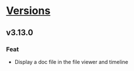 # [Versions](https://github.com/Tracktor/design-system/releases)

## v3.13.0
### Feat
- Display a doc file in the file viewer and timeline
